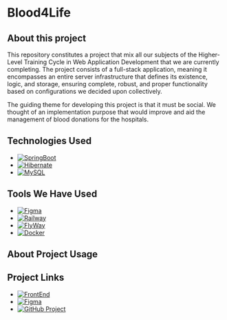 # Blood4Life

## About this project

This repository constitutes a project that mix all our subjects of the Higher-Level Training Cycle in Web Application Development
that we are currently completing. The project consists of a full-stack application, meaning it encompasses an entire
server infrastructure that defines its existence, logic, and storage, ensuring complete, robust, and proper
functionality based on configurations we decided upon collectively.

The guiding theme for developing this project is that it must be social. We thought of an implementation purpose that
would improve and aid the management of blood donations for the hospitals.

## Technologies Used

* [![SpringBoot](https://img.shields.io/badge/-Spring_Boot-6DB33F?style=flat&logo=springboot&logoColor=white)](https://spring.io/projects/spring-boot)
* [![Hibernate](https://img.shields.io/badge/-Hibernate-59666C?style=flat&logo=hibernate&logoColor=white)](https://hibernate.org/)
* [![MySQL](https://img.shields.io/badge/-MySQL-4479A1?style=flat&logo=mysql&logoColor=white)](https://www.mysql.com/)

## Tools We Have Used

* [![Figma](https://img.shields.io/badge/-Figma-F24E1E?style=flat&logo=figma&logoColor=white)](https://www.figma.com/)
* [![Railway](https://img.shields.io/badge/-Railway-0B0D0E?style=flat&logo=railway&logoColor=white)](https://railway.app/)
* [![FlyWay](https://img.shields.io/badge/-Flyway-CC0200?style=flat&logo=flyway&logoColor=white)](https://flywaydb.org/)
* [![Docker](https://img.shields.io/badge/-Docker-2496ED?style=flat&logo=docker&logoColor=white)](https://www.docker.com/)

## About Project Usage

## Project Links

* [![FrontEnd](https://img.shields.io/badge/-FrontEnd-181717?style=flat&logo=github&logoColor=white)](https://github.com/xiomi94/blood4life-frontend)
* [![Figma](https://img.shields.io/badge/-Figma-F24E1E?style=flat&logo=figma&logoColor=white)](https://www.figma.com/design/b1wzQ5d4tamVixL3SZzZrg/Blood4Life?node-id=0-1&p=f&t=4vENweVa6vCEpXQd-0)
* [![GitHub Project](https://img.shields.io/badge/-Github_Project-181717?style=flat&logo=github&logoColor=white)](https://github.com/users/xiomi94/projects/5/views/1)

